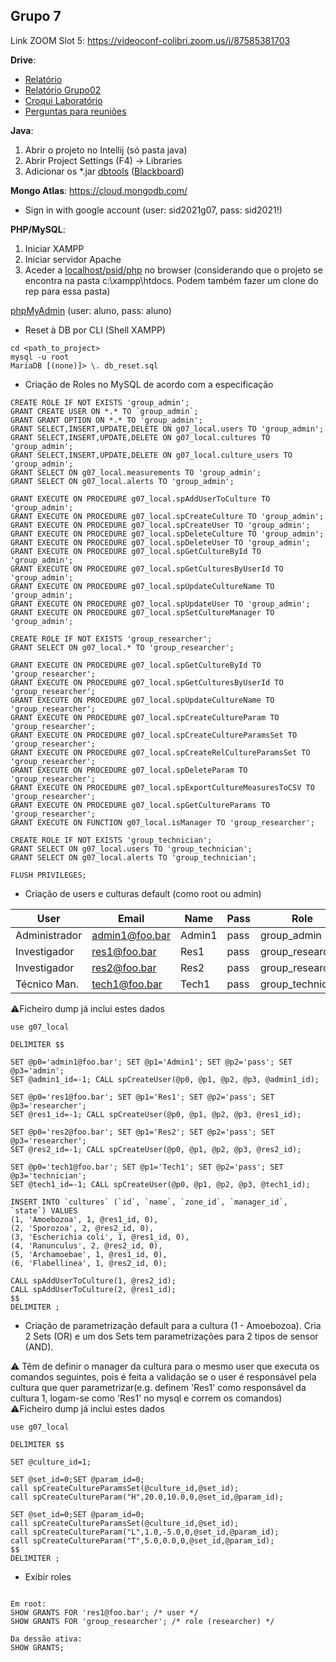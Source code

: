 ## Grupo 7
Link ZOOM Slot 5: https://videoconf-colibri.zoom.us/j/87585381703

**Drive**:<br/>
- [Relatório](https://docs.google.com/document/d/1F14r7k54XJ3Kmzq6IZxJsG_Xur3vkzZY/edit)<br/>
- [Relatório Grupo02](https://docs.google.com/document/d/1SCfdpyMIYwfB00AgGP9rdt_9Ycls6vsEastxUZjk_HM/edit?usp=sharing)
- [Croqui Laboratório](https://docs.google.com/document/d/1Lv8bhDtPm4bYxZKTBfCdPttEHuGRpBRA/edit)<br/>
- [Perguntas para reuniões](https://docs.google.com/document/d/1m1g19S2wEBp_5jOAlmTetTr329ICJ58XwlmQ7cQJcI4/edit?usp=sharing)<br/>

**Java**:
1. Abrir o projeto no Intellij (só pasta java)
2. Abrir Project Settings (F4) -> Libraries
3. Adicionar os *.jar [dbtools](https://drive.google.com/drive/folders/1EONx7NXCGDmnfU55PpnrQfEw2xk_ei0T?usp=sharing) ([Blackboard](https://e-learning.iscte-iul.pt/webapps/blackboard/content/listContent.jsp?course_id=_13125_1&content_id=_120562_1))

**Mongo Atlas**: https://cloud.mongodb.com/ <br/> 
 - Sign in with google account (user: sid2021g07, pass: sid2021!)

**PHP/MySQL**:<br/>
1. Iniciar XAMPP
2. Iniciar servidor Apache
3. Aceder a [localhost/psid/php](http://localhost/psid/php) no browser (considerando que o projeto se encontra na pasta c:\xampp\htdocs. Podem também fazer um clone do rep para essa pasta)

[phpMyAdmin](http://194.210.86.10/phpmyadmin/db_structure.php?server=1&db=aluno_g07) (user: aluno, pass: aluno)

- Reset à DB por CLI (Shell XAMPP)
```
cd <path_to_project>
mysql -u root
MariaDB [(none)]> \. db_reset.sql
```

- Criação de Roles no MySQL de acordo com a especificação
```mysql
CREATE ROLE IF NOT EXISTS 'group_admin';
GRANT CREATE USER ON *.* TO `group_admin`;
GRANT GRANT OPTION ON *.* TO 'group_admin';
GRANT SELECT,INSERT,UPDATE,DELETE ON g07_local.users TO 'group_admin';
GRANT SELECT,INSERT,UPDATE,DELETE ON g07_local.cultures TO 'group_admin';
GRANT SELECT,INSERT,UPDATE,DELETE ON g07_local.culture_users TO 'group_admin';
GRANT SELECT ON g07_local.measurements TO 'group_admin';
GRANT SELECT ON g07_local.alerts TO 'group_admin';

GRANT EXECUTE ON PROCEDURE g07_local.spAddUserToCulture TO 'group_admin';
GRANT EXECUTE ON PROCEDURE g07_local.spCreateCulture TO 'group_admin';
GRANT EXECUTE ON PROCEDURE g07_local.spCreateUser TO 'group_admin';
GRANT EXECUTE ON PROCEDURE g07_local.spDeleteCulture TO 'group_admin';
GRANT EXECUTE ON PROCEDURE g07_local.spDeleteUser TO 'group_admin';
GRANT EXECUTE ON PROCEDURE g07_local.spGetCultureById TO 'group_admin';
GRANT EXECUTE ON PROCEDURE g07_local.spGetCulturesByUserId TO 'group_admin';
GRANT EXECUTE ON PROCEDURE g07_local.spUpdateCultureName TO 'group_admin';
GRANT EXECUTE ON PROCEDURE g07_local.spUpdateUser TO 'group_admin';
GRANT EXECUTE ON PROCEDURE g07_local.spSetCultureManager TO 'group_admin';

CREATE ROLE IF NOT EXISTS 'group_researcher';
GRANT SELECT ON g07_local.* TO 'group_researcher';

GRANT EXECUTE ON PROCEDURE g07_local.spGetCultureById TO 'group_researcher';
GRANT EXECUTE ON PROCEDURE g07_local.spGetCulturesByUserId TO 'group_researcher';
GRANT EXECUTE ON PROCEDURE g07_local.spUpdateCultureName TO 'group_researcher';
GRANT EXECUTE ON PROCEDURE g07_local.spCreateCultureParam TO 'group_researcher';
GRANT EXECUTE ON PROCEDURE g07_local.spCreateCultureParamsSet TO 'group_researcher';
GRANT EXECUTE ON PROCEDURE g07_local.spCreateRelCultureParamsSet TO 'group_researcher';
GRANT EXECUTE ON PROCEDURE g07_local.spDeleteParam TO 'group_researcher';
GRANT EXECUTE ON PROCEDURE g07_local.spExportCultureMeasuresToCSV TO 'group_researcher';
GRANT EXECUTE ON PROCEDURE g07_local.spGetCultureParams TO 'group_researcher';
GRANT EXECUTE ON FUNCTION g07_local.isManager TO 'group_researcher';

CREATE ROLE IF NOT EXISTS 'group_technician';
GRANT SELECT ON g07_local.users TO 'group_technician';
GRANT SELECT ON g07_local.alerts TO 'group_technician';

FLUSH PRIVILEGES;
```
- Criação de users e culturas default (como root ou admin)  

|User          |Email          |Name   |Pass |Role             | 
|--------------|---------------|-------|-----|-----------------| 
|Administrador |admin1@foo.bar |Admin1 |pass |group_admin      | 
|Investigador  |res1@foo.bar   |Res1   |pass |group_researcher | 
|Investigador  |res2@foo.bar   |Res2   |pass |group_researcher | 
|Técnico Man.  |tech1@foo.bar  |Tech1  |pass |group_technician | 

⚠️Ficheiro dump já inclui estes dados
```mysql
use g07_local

DELIMITER $$

SET @p0='admin1@foo.bar'; SET @p1='Admin1'; SET @p2='pass'; SET @p3='admin'; 
SET @admin1_id=-1; CALL spCreateUser(@p0, @p1, @p2, @p3, @admin1_id);

SET @p0='res1@foo.bar'; SET @p1='Res1'; SET @p2='pass'; SET @p3='researcher'; 
SET @res1_id=-1; CALL spCreateUser(@p0, @p1, @p2, @p3, @res1_id);

SET @p0='res2@foo.bar'; SET @p1='Res2'; SET @p2='pass'; SET @p3='researcher'; 
SET @res2_id=-1; CALL spCreateUser(@p0, @p1, @p2, @p3, @res2_id);

SET @p0='tech1@foo.bar'; SET @p1='Tech1'; SET @p2='pass'; SET @p3='technician'; 
SET @tech1_id=-1; CALL spCreateUser(@p0, @p1, @p2, @p3, @tech1_id);

INSERT INTO `cultures` (`id`, `name`, `zone_id`, `manager_id`, `state`) VALUES
(1, 'Amoebozoa', 1, @res1_id, 0),
(2, 'Sporozoa', 2, @res2_id, 0),
(3, 'Escherichia coli', 1, @res1_id, 0),
(4, 'Ranunculus', 2, @res2_id, 0),
(5, 'Archamoebae', 1, @res1_id, 0),
(6, 'Flabellinea', 1, @res2_id, 0);

CALL spAddUserToCulture(1, @res2_id);
CALL spAddUserToCulture(2, @res1_id);
$$
DELIMITER ;
```

- Criação de parametrização default para a cultura (1 - Amoebozoa). Cria 2 Sets (OR) e um dos Sets tem parametrizações para 2 tipos de sensor (AND).
 
:warning: Têm de definir o manager da cultura para o mesmo user que executa os comandos seguintes, pois é feita a validação se o user é responsável pela cultura que quer parametrizar(e.g. definem 'Res1' como responsável da cultura 1, logam-se como 'Res1' no mysql e correm os comandos)  
⚠️Ficheiro dump já inclui estes dados
```mysql
use g07_local

DELIMITER $$

SET @culture_id=1;

SET @set_id=0;SET @param_id=0; 
call spCreateCultureParamsSet(@culture_id,@set_id); 
call spCreateCultureParam("H",20.0,10.0,0,@set_id,@param_id);

SET @set_id=0;SET @param_id=0; 
call spCreateCultureParamsSet(@culture_id,@set_id);
call spCreateCultureParam("L",1.0,-5.0,0,@set_id,@param_id);
call spCreateCultureParam("T",5.0,0.0,0,@set_id,@param_id);
$$
DELIMITER ;
```

- Exibir roles
```mysql

Em root:
SHOW GRANTS FOR 'res1@foo.bar'; /* user */
SHOW GRANTS FOR 'group_researcher'; /* role (researcher) */

Da dessão ativa:
SHOW GRANTS;
```
